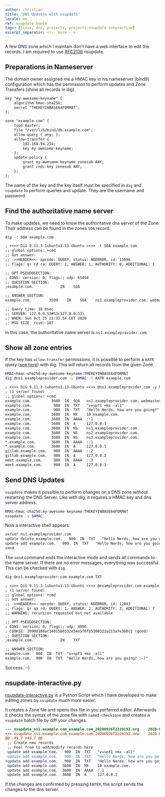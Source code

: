 ```yaml
---
author: christian
title: "DNS Updates with nsupdate"
locale: en
ref: nsupdate-howto
tags: [linux, dns, projects, projects:nsupdate-interactive]
excerpt_separator: <!-- more -->
---
```


A few DNS zone which I maintain don't have a web interface to edit
the records. I am required to use [RFC2136][rfc2136] nsupdate.

[rfc2136]: https://tools.ietf.org/html/rfc2136
[axfr]: https://en.wikipedia.org/wiki/DNS_zone_transfer

## Preparations in Nameserver

The domain owner assigned me a HMAC key in his nameserver (bind9)
configuration which has the permission to perform updates and
Zone Transfers (show all records in dig).

<!-- more -->

```txt
key "my-awesome-keyname" {
    algorithm hmac-sha256;
    secret "THEKEYINBASE64FORMAT";
};

zone "example.com" {
    type master;
    file "/var/lib/bind/db.example.com";
    allow-query { any; };
    allow-transfer {
        192.168.94.254;
        key my-awesome-keyname;
    };
    update-policy {
        grant my-awesome-keyname zonesub ANY;
        grant rndc-key zonesub ANY;
    };
};
```

The name of the key and the key itself must be specified in `dig` and
`nsupdate` to perform queries and update. They are the username and
password.

## Find the authoritative name server

To make updates, we need to know the authoritative dns server of the Zone.
Their address can be found in the zones `SOA` record.

```sh
dig -t SOA example.com
```

```txt
; <<>> DiG 9.11.3-1ubuntu1.13-Ubuntu <<>> -t SOA example.com
;; global options: +cmd
;; Got answer:
;; ->>HEADER<<- opcode: QUERY, status: NOERROR, id: 15096
;; flags: qr rd ra; QUERY: 1, ANSWER: 1, AUTHORITY: 0, ADDITIONAL: 1

;; OPT PSEUDOSECTION:
; EDNS: version: 0, flags:; udp: 65494
;; QUESTION SECTION:
;example.com.            IN    SOA

;; ANSWER SECTION:
example.com.        3599    IN    SOA    ns1.exampleprovider.com. webmaster.exampleprovider.com. 2020100405 3600 900 2419200 60

;; Query time: 18 msec
;; SERVER: 127.0.0.53#53(127.0.0.53)
;; WHEN: Sun Oct 25 21:33:54 CET 2020
;; MSG SIZE  rcvd: 107
```

In this case, the authoritative name server is `ns1.exampleprovider.com`.

## Show all zone entries

If the key has `allow-transfer` permissions, it is possible to
perform a `AXFR` query ([see here][axfr]) with dig. This will
return all records from the given Zone.

```sh
HMAC=hmac-sha256:my-awesome-keyname:THEKEYINBASE64FORMAT
dig @ns1.exampleprovider.com -y $HMAC -t AXFR example.com
```

```txt
; <<>> DiG 9.11.3-1ubuntu1.13-Ubuntu <<>> @ns1.exampleprovider.com -y hmac-sha256 -t AXFR example.com
; (1 server found)
;; global options: +cmd
example.com.         3600  IN  SOA   ns1.exampleprovider.com. webmaster.exampleprovider.com. 2020051216 3600 900 2419200 60
example.com.          900  IN  TXT   "v=spf1 +mx -all"
example.com.          900  IN  TXT   "Hello Nerds, how are you going?"
example.com.         3600  IN  MX    10 example.com.
example.com.         3600  IN  AAAA  ::1
example.com.         3600  IN  A     127.0.0.1
example.com.         3600  IN  NS    ns1.exampleprovider.com.
example.com.         3600  IN  NS    ns2.exampleprovider.com.
example.com.         3600  IN  NS    ns3.exampleprovider.com.
*.example.com.       3600  IN  AAAA  ::1
*.example.com.       3600  IN  A     127.0.0.1
gitlab.example.com.   900  IN  AAAA  ::2
gitlab.example.com.   900  IN  A     127.0.0.2
meet.example.com.     900  IN  AAAA  ::3
meet.example.com.     900  IN  A     127.0.0.3
```

## Send DNS Updates

`nsupdate` makes it possible to perform changes on a DNS zone without
restarting the DNS Server. Like with dig, it requires a HMAC key
and dns server address.

```sh
HMAC=hmac-sha256:my-awesome-keyname:THEKEYINBASE64FORMAT
nsupdate -y $HMAC
```

Now a interactive shell appears:

```txt
server ns1.exampleprovider.com
update delete example.com.   900  IN  TXT   "Hello Nerds, how are you going?"
update add example.com.   900  IN  TXT   "Hello Nerds, how are you going? :-)"
send
```

The `send` command ends the interactive mode and sends all commands to the
name server. If there are no error messages, everything was successful.
This can be checked with `dig`.

```sh
dig @ns1.exampleprovider.com example.com TXT
```

```txt
; <<>> DiG 9.11.3-1ubuntu1.13-Ubuntu <<>> @exampleprovider.com example.com TXT
; (1 server found)
;; global options: +cmd
;; Got answer:
;; ->>HEADER<<- opcode: QUERY, status: NOERROR, id: 12843
;; flags: qr aa rd; QUERY: 1, ANSWER: 2, AUTHORITY: 3, ADDITIONAL: 7
;; WARNING: recursion requested but not available

;; OPT PSEUDOSECTION:
; EDNS: version: 0, flags:; udp: 4096
; COOKIE: 3090d108ac14015b0332e54e5f6fb5300322a213a7e360c1 (good)
;; QUESTION SECTION:
;example.com.            IN    TXT

;; ANSWER SECTION:
example.com.  900  IN  TXT  "v=spf1 +mx -all"
example.com.  900  IN  TXT  "Hello Nerds, how are you going? :-)"
```

Success. :-)

## nsupdate-interactive.py

[nsupdate-interactive.py](https://github.com/perryflynn/nsupdate-interactive)
is a Python Script which I have developed to make editing zones by `nsupdate`
much more easier.

It creates a Zone file and opens this file in you perferred editor. Afterwards
it checks the syntax of the zone file with `named-checkzone` and creates a
`nsupdate` batch file by diff your changes.

```diff
--- nsupdate_ns1.example.com_example.com_20200926T222019Z.org    2020-09-26 22:20:19.369097326 +0200
+++ nsupdate_ns1.example.com_example.com_20200926T222019Z.new    2020-09-26 22:20:33.768947883 +0200
@@ -49,7 +49,7 @@
 ;; Create new records
 ;; Feel free to add/modify records here
 update add example.com.   900  IN  TXT   "v=spf1 +mx -all"
-update add example.com.   900  IN  TXT   "Hello Nerds, how are you going?"
+update add example.com.   900  IN  TXT   "Hello Nerds, how are you going? :-)"
 update add example.com.  3600  IN  MX    10 example.com.
 update add example.com.  3600  IN  AAAA  ::1
 update add example.com.  3600  IN  A     127.0.0.1
```

If the changes are confirmed by pressing `ENTER`, the script sends the changes
to the dns server.
